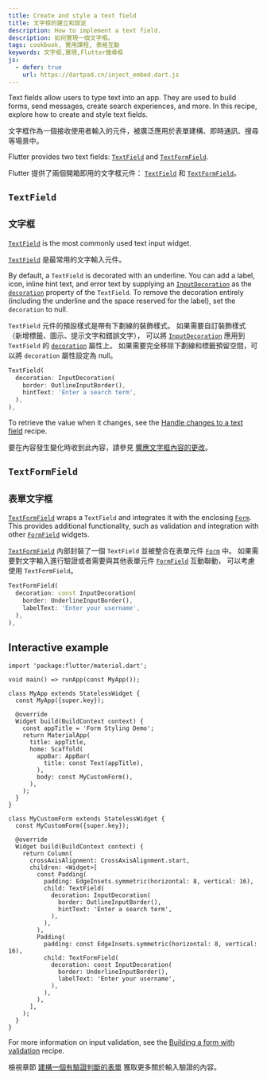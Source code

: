 ```yaml
---
title: Create and style a text field
title: 文字框的建立和設定
description: How to implement a text field.
description: 如何實現一個文字框。
tags: cookbook, 實用課程, 表格互動
keywords: 文字框,實現,Flutter搜尋框
js:
  - defer: true
    url: https://dartpad.cn/inject_embed.dart.js
---
```


<?code-excerpt path-base="cookbook/forms/text_input/"?>

Text fields allow users to type text into an app.
They are used to build forms,
send messages, create search experiences, and more.
In this recipe, explore how to create and style text fields.

文字框作為一個接收使用者輸入的元件，被廣泛應用於表單建構、即時通訊、搜尋等場景中。

Flutter provides two text fields:
[`TextField`][] and [`TextFormField`][].

Flutter 提供了兩個開箱即用的文字框元件：
[`TextField`][] 和 [`TextFormField`][]。

## `TextField`

## `文字框`

[`TextField`][] is the most commonly used text input widget.

[`TextField`][] 是最常用的文字輸入元件。

By default, a `TextField` is decorated with an underline.
You can add a label, icon, inline hint text, and error text by supplying an
[`InputDecoration`][] as the [`decoration`][]
property of the `TextField`.
To remove the decoration entirely (including the
underline and the space reserved for the label),
set the `decoration` to null.

`TextField` 元件的預設樣式是帶有下劃線的裝飾樣式。
如果需要自訂裝飾樣式（新增標籤、圖示、提示文字和錯誤文字），
可以將 [`InputDecoration`][] 應用到 `TextField` 的 [`decoration`][] 屬性上。
如果需要完全移除下劃線和標籤預留空間，可以將 `decoration` 屬性設定為 null。

<?code-excerpt "lib/main.dart (TextField)" replace="/^child\: //g"?>
```dart
TextField(
  decoration: InputDecoration(
    border: OutlineInputBorder(),
    hintText: 'Enter a search term',
  ),
),
```

To retrieve the value when it changes,
see the [Handle changes to a text field][] recipe.

要在內容發生變化時收到此內容，請參見 
[響應文字框內容的更改][Handle changes to a text field]。

## `TextFormField`

## `表單文字框`

[`TextFormField`][] wraps a `TextField` and integrates it
with the enclosing [`Form`][].
This provides additional functionality,
such as validation and integration with other
[`FormField`][] widgets.

[`TextFormField`][] 內部封裝了一個 `TextField`
並被整合在表單元件 [`Form`][] 中。
如果需要對文字輸入進行驗證或者需要與其他表單元件 [`FormField`][] 互動聯動，
可以考慮使用 `TextFormField`。

<?code-excerpt "lib/main.dart (TextFormField)" replace="/^child\: //g"?>
```dart
TextFormField(
  decoration: const InputDecoration(
    border: UnderlineInputBorder(),
    labelText: 'Enter your username',
  ),
),
```

## Interactive example

<?code-excerpt "lib/main.dart" replace="/^child\: //g"?>
```run-dartpad:theme-light:mode-flutter:run-true:width-100%:height-600px:split-60:ga_id-interactive_example
import 'package:flutter/material.dart';

void main() => runApp(const MyApp());

class MyApp extends StatelessWidget {
  const MyApp({super.key});

  @override
  Widget build(BuildContext context) {
    const appTitle = 'Form Styling Demo';
    return MaterialApp(
      title: appTitle,
      home: Scaffold(
        appBar: AppBar(
          title: const Text(appTitle),
        ),
        body: const MyCustomForm(),
      ),
    );
  }
}

class MyCustomForm extends StatelessWidget {
  const MyCustomForm({super.key});

  @override
  Widget build(BuildContext context) {
    return Column(
      crossAxisAlignment: CrossAxisAlignment.start,
      children: <Widget>[
        const Padding(
          padding: EdgeInsets.symmetric(horizontal: 8, vertical: 16),
          child: TextField(
            decoration: InputDecoration(
              border: OutlineInputBorder(),
              hintText: 'Enter a search term',
            ),
          ),
        ),
        Padding(
          padding: const EdgeInsets.symmetric(horizontal: 8, vertical: 16),
          child: TextFormField(
            decoration: const InputDecoration(
              border: UnderlineInputBorder(),
              labelText: 'Enter your username',
            ),
          ),
        ),
      ],
    );
  }
}
```

For more information on input validation, see the
[Building a form with validation][] recipe.

檢視章節 [建構一個有驗證判斷的表單][] 獲取更多關於輸入驗證的內容。

[Building a form with validation]: {{site.url}}/cookbook/forms/validation/
[建構一個有驗證判斷的表單]: {{site.url}}/cookbook/forms/validation/
[`decoration`]: {{site.api}}/flutter/material/TextField/decoration.html
[`Form`]: {{site.api}}/flutter/widgets/Form-class.html
[`FormField`]: {{site.api}}/flutter/widgets/FormField-class.html
[Handle changes to a text field]: {{site.url}}/cookbook/forms/text-field-changes/
[`InputDecoration`]: {{site.api}}/flutter/material/InputDecoration-class.html
[`TextField`]: {{site.api}}/flutter/material/TextField-class.html
[`TextFormField`]: {{site.api}}/flutter/material/TextFormField-class.html
